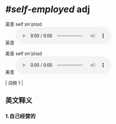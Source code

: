 # ***\#self-employed*** adj
英音 self ɪm'plɔɪd  
英音
<audio src="./media/self-employed1.aac" controls="controls"></audio>

美音 self ɪm'plɔɪd  
美音
<audio src="./media/self-employed2.aac" controls="controls"></audio>



| 词频 1 |  

英文释义
---
### 1.**自己经营的**  


